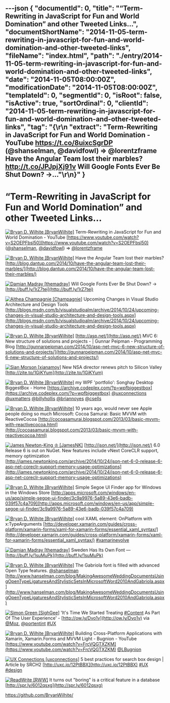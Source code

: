 ---json
{
  "documentId": 0,
  "title": "“Term-Rewriting in JavaScript for Fun and World Domination” and other Tweeted Links…",
  "documentShortName": "2014-11-05-term-rewriting-in-javascript-for-fun-and-world-domination-and-other-tweeted-links",
  "fileName": "index.html",
  "path": "./entry/2014-11-05-term-rewriting-in-javascript-for-fun-and-world-domination-and-other-tweeted-links",
  "date": "2014-11-05T08:00:00Z",
  "modificationDate": "2014-11-05T08:00:00Z",
  "templateId": 0,
  "segmentId": 0,
  "isRoot": false,
  "isActive": true,
  "sortOrdinal": 0,
  "clientId": "2014-11-05-term-rewriting-in-javascript-for-fun-and-world-domination-and-other-tweeted-links",
  "tag": "{\r\n  \"extract\": \"Term-Rewriting in JavaScript for Fun and World Domination - YouTube <https://t.co/8uixcSgrDP> (@shanselman, @davidfowl) => @lorentzframe  Have the Angular Team lost their marbles? <http://t.co/JPJpjXj91v>  Will Google Fonts Ever Be Shut Down? →...\"\r\n}"
}
---

# “Term-Rewriting in JavaScript for Fun and World Domination” and other Tweeted Links…

[<img alt="Bryan D. Wilhite [BryanWilhite]" src="https://songhay.blob.core.windows.net/shared-social-twitter/BryanWilhite.jpeg">](http://songhayblog.azurewebsites.net/ "Bryan D. Wilhite [BryanWilhite]") <span>Term-Rewriting in JavaScript for Fun and World Domination - YouTube [https://www.youtube.com/watch?v=S2OEPFbsl50](https://www.youtube.com/watch?v=S2OEPFbsl50) ([@shanselman](http://twitter.com/shanselman), [@davidfowl](http://twitter.com/davidfowl)) => [@lorentzframe](http://twitter.com/lorentzframe)</span>

[<img alt="Bryan D. Wilhite [BryanWilhite]" src="https://songhay.blob.core.windows.net/shared-social-twitter/BryanWilhite.jpeg">](http://songhayblog.azurewebsites.net/ "Bryan D. Wilhite [BryanWilhite]") <span>Have the Angular Team lost their marbles? [http://blog.dantup.com/2014/10/have-the-angular-team-lost-their-marbles/](http://blog.dantup.com/2014/10/have-the-angular-team-lost-their-marbles/)</span>

[<img alt="Damian Madray [themadray]" src="https://songhay.blob.core.windows.net/shared-social-twitter/themadray.jpg">](http://damian.is/ "Damian Madray [themadray]") <span>Will Google Fonts Ever Be Shut Down? → [http://buff.ly/1rZ7tei](http://buff.ly/1rZ7tei)</span>

[<img alt="Althea Champagnie [Champagnie]" src="https://songhay.blob.core.windows.net/shared-social-twitter/Champagnie.jpeg">](http://about.me/champagnie "Althea Champagnie [Champagnie]") <span>Upcoming Changes in Visual Studio Architecture and Design Tools [http://blogs.msdn.com/b/visualstudioalm/archive/2014/10/24/upcoming-changes-in-visual-studio-architecture-and-design-tools.aspx](http://blogs.msdn.com/b/visualstudioalm/archive/2014/10/24/upcoming-changes-in-visual-studio-architecture-and-design-tools.aspx)</span>

[<img alt="Bryan D. Wilhite [BryanWilhite]" src="https://songhay.blob.core.windows.net/shared-social-twitter/BryanWilhite.jpeg">](http://songhayblog.azurewebsites.net/ "Bryan D. Wilhite [BryanWilhite]") <span>[http://asp.net/](http://asp.net/) MVC 6: New structure of solutions and projects - | Gunnar Peipman - Programming Blog [http://gunnarpeipman.com/2014/10/asp-net-mvc-6-new-structure-of-solutions-and-projects/](http://gunnarpeipman.com/2014/10/asp-net-mvc-6-new-structure-of-solutions-and-projects/)</span>

[<img alt="Sian Morson [xianamoy]" src="https://songhay.blob.core.windows.net/shared-social-twitter/xianamoy.jpeg">](http://www.samoymorson.com/ "Sian Morson [xianamoy]") <span>New NSA director renews pitch to Silicon Valley [http://zite.to/1GiKYum](http://zite.to/1GiKYum)</span>

[<img alt="Bryan D. Wilhite [BryanWilhite]" src="https://songhay.blob.core.windows.net/shared-social-twitter/BryanWilhite.jpeg">](http://songhayblog.azurewebsites.net/ "Bryan D. Wilhite [BryanWilhite]") <span>my WPF 'portfolio': Songhay Desktop BiggestBox - Home [https://archive.codeplex.com/?p=wpfbiggestbox](https://archive.codeplex.com/?p=wpfbiggestbox) [@uxconnections](http://twitter.com/uxconnections) [@uxmatters](http://twitter.com/uxmatters) [@billyhollis](http://twitter.com/billyhollis) [@briannoyes](http://twitter.com/briannoyes) [@csells](http://twitter.com/csells)</span>

[<img alt="Bryan D. Wilhite [BryanWilhite]" src="https://songhay.blob.core.windows.net/shared-social-twitter/BryanWilhite.jpeg">](http://songhayblog.azurewebsites.net/ "Bryan D. Wilhite [BryanWilhite]") <span>10 years ago, would never see Apple people doing so much Microsoft: Cocoa Samurai: Basic MVVM with ReactiveCocoa [http://cocoasamurai.blogspot.com/2013/03/basic-mvvm-with-reactivecocoa.html](http://cocoasamurai.blogspot.com/2013/03/basic-mvvm-with-reactivecocoa.html)</span>

[<img alt="James Newton-King ♔ [JamesNK]" src="https://songhay.blob.core.windows.net/shared-social-twitter/JamesNK.png">](http://james.newtonking.com/ "James Newton-King ♔ [JamesNK]") <span>[http://json.net/](http://json.net/) 6.0 Release 6 is out on NuGet. New features include vNext CoreCLR support, memory optimization [http://james.newtonking.com/archive/2014/10/24/json-net-6-0-release-6-asp-net-coreclr-support-memory-usage-optimizations](http://james.newtonking.com/archive/2014/10/24/json-net-6-0-release-6-asp-net-coreclr-support-memory-usage-optimizations)</span>

[<img alt="Bryan D. Wilhite [BryanWilhite]" src="https://songhay.blob.core.windows.net/shared-social-twitter/BryanWilhite.jpeg">](http://songhayblog.azurewebsites.net/ "Bryan D. Wilhite [BryanWilhite]") <span>Simple Segoe UI Finder app for Windows in the Windows Store [http://apps.microsoft.com/windows/en-us/app/simple-segoe-ui-finder/3c9a9976-5a89-43e6-badb-039f57c4a709](http://apps.microsoft.com/windows/en-us/app/simple-segoe-ui-finder/3c9a9976-5a89-43e6-badb-039f57c4a709)</span>

[<img alt="Bryan D. Wilhite [BryanWilhite]" src="https://songhay.blob.core.windows.net/shared-social-twitter/BryanWilhite.jpeg">](http://songhayblog.azurewebsites.net/ "Bryan D. Wilhite [BryanWilhite]") <span>cool XAML element: OnPlatform with x:TypeArguments [http://developer.xamarin.com/guides/cross-platform/xamarin-forms/xaml-for-xamarin-forms/essential_xaml_syntax/](http://developer.xamarin.com/guides/cross-platform/xamarin-forms/xaml-for-xamarin-forms/essential_xaml_syntax/) [#xamarinevolve](http://search.twitter.com/search?q=%23xamarinevolve)</span>

[<img alt="Damian Madray [themadray]" src="https://songhay.blob.core.windows.net/shared-social-twitter/themadray.jpg">](http://damian.is/ "Damian Madray [themadray]") <span>Sweden Has Its Own Font — [http://buff.ly/1suMuPk](http://buff.ly/1suMuPk)</span>

[<img alt="Bryan D. Wilhite [BryanWilhite]" src="https://songhay.blob.core.windows.net/shared-social-twitter/BryanWilhite.jpeg">](http://songhayblog.azurewebsites.net/ "Bryan D. Wilhite [BryanWilhite]") <span>The Gabriola font is filled with advanced Open Type features. [@shanselman](http://twitter.com/shanselman) [http://www.hanselman.com/blog/MakingAwesomeWeddingDocumentsUsingOpenTypeLigaturesAndStylisticSetsInMicrosoftWord2010AndGabriola.aspx](http://www.hanselman.com/blog/MakingAwesomeWeddingDocumentsUsingOpenTypeLigaturesAndStylisticSetsInMicrosoftWord2010AndGabriola.aspx)</span>

[<img alt="Simon Green [SighGee]" src="https://songhay.blob.core.windows.net/shared-social-twitter/SighGee.jpeg">](http://plus.google.com/u/0/110664780131172553105/posts "Simon Green [SighGee]") <span>'It's Time We Started Treating [#Content](http://search.twitter.com/search?q=%23Content) As Part Of The User Experience' - [http://ow.ly/Dvo1v](http://ow.ly/Dvo1v) via [@Moz](http://twitter.com/Moz), [@portentint](http://twitter.com/portentint) [#UX](http://search.twitter.com/search?q=%23UX)</span>

[<img alt="Bryan D. Wilhite [BryanWilhite]" src="https://songhay.blob.core.windows.net/shared-social-twitter/BryanWilhite.jpeg">](http://songhayblog.azurewebsites.net/ "Bryan D. Wilhite [BryanWilhite]") <span>Building Cross-Platform Applications with Xamarin, Xamarin.Forms and MVVM Light - Bugnion - YouTube [https://www.youtube.com/watch?v=FrcVQGTXZKM](https://www.youtube.com/watch?v=FrcVQGTXZKM) [@LBugnion](http://twitter.com/LBugnion)</span>

[<img alt="UX Connections [uxconnections]" src="https://songhay.blob.core.windows.net/shared-social-twitter/uxconnections.png">](http://www.uxconnections.com/ "UX Connections [uxconnections]") <span>5 best practices for search box design | Article by SRCH2 [http://uxc.io/12PtBBX](http://uxc.io/12PtBBX) [#UX](http://search.twitter.com/search?q=%23UX) [#design](http://search.twitter.com/search?q=%23design)</span>

[<img alt="ReadWrite [RWW]" src="https://songhay.blob.core.windows.net/shared-social-twitter/RWW.jpeg">](http://www.readwrite.com/ "ReadWrite [RWW]") <span>It turns out "boring" is a critical feature in a database [http://spr.ly/6012qsxg](http://spr.ly/6012qsxg)</span>

<https://github.com/BryanWilhite/>
